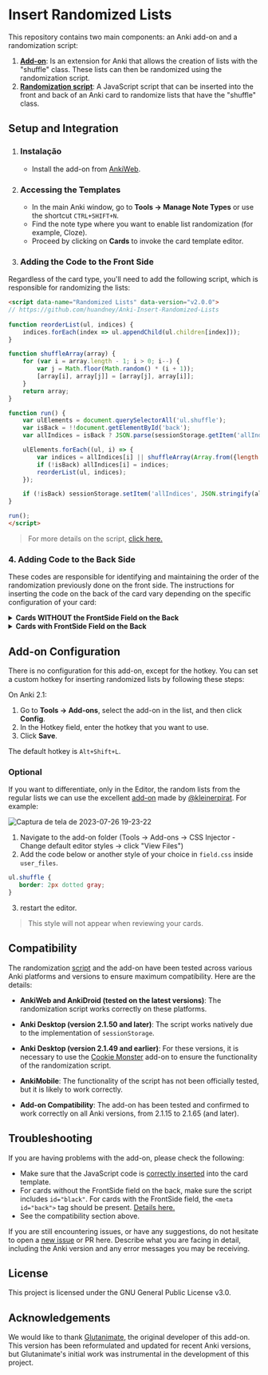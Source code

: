 # Insert Randomized Lists

This repository contains two main components: an Anki add-on and a randomization script:

1. **[Add-on](https://github.com/huandney/Anki-Insert-Randomized-Lists/tree/main/src/addon)**: Is an extension for Anki that allows the creation of lists with the "shuffle" class. These lists can then be randomized using the randomization script.
2. **[Randomization script](https://github.com/huandney/Anki-Insert-Randomized-Lists/tree/main/src/card)**: A JavaScript script that can be inserted into the front and back of an Anki card to randomize lists that have the "shuffle" class.

## Setup and Integration

1. ### Instalação
    - Install the add-on from [AnkiWeb](https://ankiweb.net/shared/info/1610249201).

2. ### Accessing the Templates
    
    - In the main Anki window, go to **Tools → Manage Note Types** or use the shortcut `CTRL+SHIFT+N`.
    - Find the note type where you want to enable list randomization (for example, Cloze).
    - Proceed by clicking on **Cards** to invoke the card template editor.

3. ### Adding the Code to the Front Side
Regardless of the card type, you'll need to add the following script, which is responsible for randomizing the lists:
```html
<script data-name="Randomized Lists" data-version="v2.0.0">
// https://github.com/huandney/Anki-Insert-Randomized-Lists
    
function reorderList(ul, indices) {
    indices.forEach(index => ul.appendChild(ul.children[index]));
}

function shuffleArray(array) {
    for (var i = array.length - 1; i > 0; i--) {
        var j = Math.floor(Math.random() * (i + 1));
        [array[i], array[j]] = [array[j], array[i]];
    }
    return array;
}

function run() {
    var ulElements = document.querySelectorAll('ul.shuffle');
    var isBack = !!document.getElementById('back');
    var allIndices = isBack ? JSON.parse(sessionStorage.getItem('allIndices')) : {};

    ulElements.forEach((ul, i) => {
        var indices = allIndices[i] || shuffleArray(Array.from({length: ul.children.length}, (_, idx) => idx));
        if (!isBack) allIndices[i] = indices;
        reorderList(ul, indices);
    });

    if (!isBack) sessionStorage.setItem('allIndices', JSON.stringify(allIndices));
}

run();
</script>
```
> For more details on the script, [click here.](https://github.com/huandney/Anki-Insert-Randomized-Lists/tree/Randomized-Lists-v2.0.0/src/card)

### 4. Adding Code to the Back Side
These codes are responsible for identifying and maintaining the order of the randomization previously done on the front side.
The instructions for inserting the code on the back of the card vary depending on the specific configuration of your card:

<details>
  <summary><strong>Cards WITHOUT the FrontSide Field on the Back</strong></summary>
    
If your card does not have the `{{FrontSide}}` field, you should add the entire script with the addition of the id="black" to the metadata, as shown below:
  
```html
<script data-name="Randomized Lists" data-version="v2.0.0" id="black">
// https://github.com/huandney/Anki-Insert-Randomized-Lists
    
function reorderList(ul, indices) {
    indices.forEach(index => ul.appendChild(ul.children[index]));
}

function shuffleArray(array) {
    for (var i = array.length - 1; i > 0; i--) {
        var j = Math.floor(Math.random() * (i + 1));
        [array[i], array[j]] = [array[j], array[i]];
    }
    return array;
}

function run() {
    var ulElements = document.querySelectorAll('ul.shuffle');
    var isBack = !!document.getElementById('back');
    var allIndices = isBack ? JSON.parse(sessionStorage.getItem('allIndices')) : {};

    ulElements.forEach((ul, i) => {
        var indices = allIndices[i] || shuffleArray(Array.from({length: ul.children.length}, (_, idx) => idx));
        if (!isBack) allIndices[i] = indices;
        reorderList(ul, indices);
    });

    if (!isBack) sessionStorage.setItem('allIndices', JSON.stringify(allIndices));
}

run();
</script>
```
</details>

<details>
  <summary><strong>Cards with FrontSide Field on the Back</strong></summary>
    
For cards that have the `{{FrontSide}}` field, you don't need to add the entire script again. Simply insert the following metatag:
    
```html
<meta id="back">
```
> This metatag ensures that the script correctly recognizes the back of the card and maintains the randomization order previously set on the front.
</details>

## Add-on Configuration

There is no configuration for this add-on, except for the hotkey. You can set a custom hotkey for inserting randomized lists by following these steps:

On Anki 2.1:

1. Go to **Tools → Add-ons**, select the add-on in the list, and then click **Config**.
2. In the Hotkey field, enter the hotkey that you want to use.
3. Click **Save**.

The default hotkey is `Alt+Shift+L`.

### Optional
If you want to differentiate, only in the Editor, the random lists from the regular lists we can use the excellent [add-on](https://ankiweb.net/shared/info/181103283) made by [@kleinerpirat](https://github.com/kleinerpirat). For example:

![Captura de tela de 2023-07-26 19-23-22](https://github.com/huandney/Anki-Insert-Randomized-Lists/assets/19948348/1facd2a6-a565-4124-bc45-eaf105a2124a)


1. Navigate to the add-on folder (Tools → Add-ons → CSS Injector - Change default editor styles → click "View Files")
2. Add the code below or another style of your choice in `field.css` inside `user_files`.
 ```css
ul.shuffle {
    border: 2px dotted gray;
}
```
3. restart the editor.

> This style will not appear when reviewing your cards.

## Compatibility

The randomization [script](https://github.com/huandney/Anki-Insert-Randomized-Lists/blob/main/src/card/template.html) and the add-on have been tested across various Anki platforms and versions to ensure maximum compatibility. Here are the details:

- **AnkiWeb and AnkiDroid (tested on the latest versions)**: The randomization script works correctly on these platforms.
    
- **Anki Desktop (version 2.1.50 and later)**: The script works natively due to the implementation of `sessionStorage`.
    
- **Anki Desktop (version 2.1.49 and earlier)**: For these versions, it is necessary to use the [Cookie Monster](https://ankiweb.net/shared/info/1501583548) add-on to ensure the functionality of the randomization script.
    
- **AnkiMobile**: The functionality of the script has not been officially tested, but it is likely to work correctly.
    
- **Add-on Compatibility**: The add-on has been tested and confirmed to work correctly on all Anki versions, from 2.1.15 to 2.1.65 (and later).

## Troubleshooting

If you are having problems with the add-on, please check the following:

* Make sure that the JavaScript code is [correctly inserted](#adding-the-code-to-the-front-side) into the card template.
* For cards without the FrontSide field on the back, make sure the script includes `id="black"`. For cards with the FrontSide field, the `<meta id="back">` tag should be present. [Details here.](#4-adding-code-to-the-back-side)
* See the compatibility section above.

If you are still encountering issues, or have any suggestions, do not hesitate to open a [new issue](https://github.com/huandney/Anki-Insert-Randomized-Lists/issues) or PR here. Describe what you are facing in detail, including the Anki version and any error messages you may be receiving.

## License

This project is licensed under the GNU General Public License v3.0.

## Acknowledgements

We would like to thank [Glutanimate](https://github.com/glutanimate/anki-addons-misc/tree/master/src/editor_random_list), the original developer of this add-on. This version has been reformulated and updated for recent Anki versions, but Glutanimate's initial work was instrumental in the development of this project.


